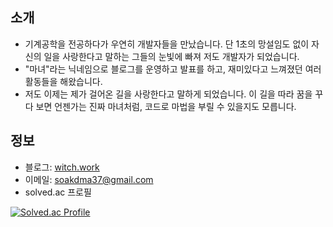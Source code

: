 ## 소개

- 기계공학을 전공하다가 우연히 개발자들을 만났습니다. 단 1초의 망설임도 없이 자신의 일을 사랑한다고 말하는 그들의 눈빛에 빠져 저도 개발자가 되었습니다.
- "마녀"라는 닉네임으로 블로그를 운영하고 발표를 하고, 재미있다고 느껴졌던 여러 활동들을 해왔습니다.
- 저도 이제는 제가 걸어온 길을 사랑한다고 말하게 되었습니다. 이 길을 따라 꿈을 꾸다 보면 언젠가는 진짜 마녀처럼, 코드로 마법을 부릴 수 있을지도 모릅니다.

## 정보

- 블로그: [witch.work](https://witch.work)
- 이메일: <a href="mailto:soakdma37@gmail.com">soakdma37@gmail.com</a>
- solved.ac 프로필

[![Solved.ac Profile](http://mazassumnida.wtf/api/v2/generate_badge?boj=city)](https://solved.ac/city/)
